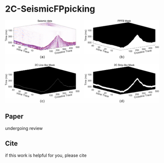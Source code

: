 # 2C-SeismicFPpicking

![image](2Cmaskstrategy.jpg)

## Paper

undergoing review

## Cite
if this work is helpful for you, please cite

